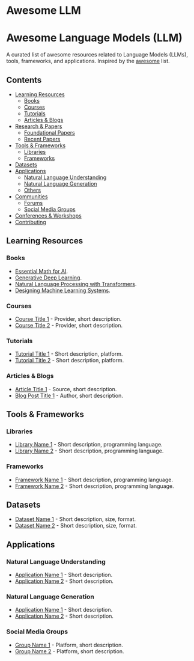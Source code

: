 # Awesome LLM

# Awesome Language Models (LLM)

A curated list of awesome resources related to Language Models (LLMs), tools, frameworks, and applications. Inspired by the [awesome](https://github.com/sindresorhus/awesome) list.

## Contents
- [Learning Resources](#learning-resources)
  - [Books](#books)
  - [Courses](#courses)
  - [Tutorials](#tutorials)
  - [Articles & Blogs](#articles--blogs)
- [Research & Papers](#research--papers)
  - [Foundational Papers](#foundational-papers)
  - [Recent Papers](#recent-papers)
- [Tools & Frameworks](#tools--frameworks)
  - [Libraries](#libraries)
  - [Frameworks](#frameworks)
- [Datasets](#datasets)
- [Applications](#applications)
  - [Natural Language Understanding](#natural-language-understanding)
  - [Natural Language Generation](#natural-language-generation)
  - [Others](#others)
- [Communities](#communities)
  - [Forums](#forums)
  - [Social Media Groups](#social-media-groups)
- [Conferences & Workshops](#conferences--workshops)
- [Contributing](#contributing)

## Learning Resources

### Books
- [Essential Math for AI](https://www.oreilly.com/library/view/essential-math-for/9781098107628/).
- [Generative Deep Learning](https://www.oreilly.com/library/view/generative-deep-learning/9781098134174/).
- [Natural Language Processing with Transformers](https://www.oreilly.com/library/view/natural-language-processing/9781098136789/).
- [Designing Machine Learning Systems](https://www.oreilly.com/library/view/designing-machine-learning/9781098107956/).

### Courses
- [Course Title 1](URL) - Provider, short description.
- [Course Title 2](URL) - Provider, short description.

### Tutorials
- [Tutorial Title 1](URL) - Short description, platform.
- [Tutorial Title 2](URL) - Short description, platform.

### Articles & Blogs
- [Article Title 1](URL) - Source, short description.
- [Blog Post Title 1](URL) - Author, short description.

## Tools & Frameworks

### Libraries
- [Library Name 1](URL) - Short description, programming language.
- [Library Name 2](URL) - Short description, programming language.

### Frameworks
- [Framework Name 1](URL) - Short description, programming language.
- [Framework Name 2](URL) - Short description, programming language.

## Datasets
- [Dataset Name 1](URL) - Short description, size, format.
- [Dataset Name 2](URL) - Short description, size, format.

## Applications

### Natural Language Understanding
- [Application Name 1](URL) - Short description.
- [Application Name 2](URL) - Short description.

### Natural Language Generation
- [Application Name 1](URL) - Short description.
- [Application Name 2](URL) - Short description.


### Social Media Groups
- [Group Name 1](URL) - Platform, short description.
- [Group Name 2](URL) - Platform, short description.

